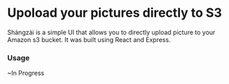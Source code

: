 # Upoload your pictures directly to S3

Shàngzài is a simple UI that allows you to directly upload picture to your Amazon s3 bucket. It was built using React and Express.

### Usage

~In Progress
